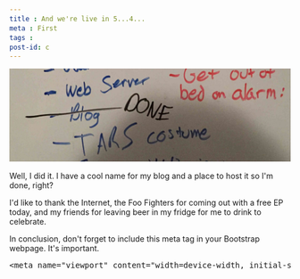 ```yaml
---
title : And we're live in 5...4...
meta : First
tags : 
post-id: c
---
```


<img src="assets/Blog-Done-crop.jpg" />
<p>Well, I did it. I have a cool name for my blog and a place to host it so I'm done, right?</p>

<p>I'd like to thank the Internet, the Foo Fighters for coming out with a free EP today, and my friends for leaving beer in my fridge for me to drink to celebrate.</p>

<p>In conclusion, don't forget to include this meta tag in your Bootstrap webpage. It's important. 
<pre class="prettyprint">&lt;meta name="viewport" content="width=device-width, initial-scale=1"&gt;</pre>
</p>
 